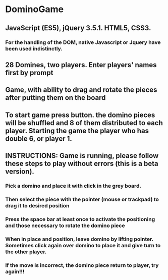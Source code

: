 # DominoGame

## JavaScript (ES5), jQuery 3.5.1. HTML5, CSS3.
### For the handling of the DOM, native Javascript or Jquery have been used indistinctly.

## 28 Domines, two players. Enter players' names first by prompt

## Game, with ability to drag and rotate the pieces after putting them on the board

## To start game press button. the domino pieces will be shuffled and 8 of them distributed to each player. Starting the game the player who has double 6, or player 1.

## INSTRUCTIONS: Game is running, please follow these steps to play without errors (this is a beta version).
### Pick a domino and place it with click in the grey board.
### Then select the piece with the pointer (mouse or trackpad) to drag it to desired position
### Press the space bar at least once to activate the positioning and those necessary to rotate the domino piece
### When in place and position, leave domino by lifting pointer. Sometimes click again over domino to place it and give turn to the other player.
### If the move is incorrect, the domino piece return to player, try again!!!

